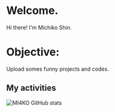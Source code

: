 # Welcome.

Hi there! I'm Michiko Shin.


# Objective:


Upload somes funny projects and codes.



## My activities
![MI4KO GitHub stats](https://github-readme-stats.vercel.app/api?username=mi4ko&theme=rose&show_icons=true)
<!--
**mi4ko/mi4ko** is a ✨ _special_ ✨ repository because its `README.md` (this file) appears on your GitHub profile.

Here are some ideas to get you started:

- 🔭 I’m currently working on ...
- 🌱 I’m currently learning ...
- 👯 I’m looking to collaborate on ...
- 🤔 I’m looking for help with ...
- 💬 Ask me about ...
- 📫 How to reach me: ...
- 😄 Pronouns: ...
- ⚡ Fun fact: ...
-->
